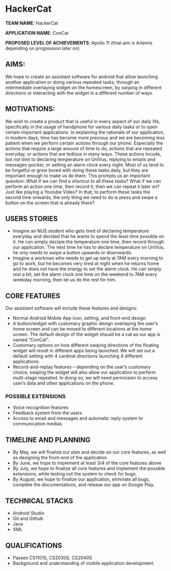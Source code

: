 # HackerCat
**TEAM NAME**: HackerCat


**APPLICATION NAME**: ConCat


**PROPOSED LEVEL OF ACHIEVEMENTS**: Apollo 11 (final aim is Artemis depending on progression later on)


## AIMS:

We hope to create an assistant software for android that allow launching another application or doing various repeated tasks, through an intermediate overlaying widget on the homescreen, by swiping in different directions or interacting with the widget in a different number of ways.


## MOTIVATIONS:

We wish to create a product that is useful in every aspect of our daily life, specifically in the usage of handphone for various daily tasks or to open certain important applications.
In explaining the rationale of our application, in modern days, time has become more precious and we are becoming less patient when we perform certain actions through our phone. Especially the actions that require a large amount of time to do, actions that are repeated everyday, or actions that are tedious in many ways. These actions incude, but not limit to declaring temperature on UniVus, replying to emails and messages quicker, or setting an alarm clock every night. Most of us tend to be forgetful or grow bored with doing these tasks daily, but they are important enough to make us do them.
This prompts us an important question: What if we can find a shortcut to all these tasks? What if we can perform an action one time, then record it, then we can repeat it later on? Just like playing a Youtube Video? In that, to perform these tasks the second time onwards, the only thing we need to do is press and swipe a button on the screen that is already there?


## USERS STORIES

- Imagine an NUS student who gets tired of declaring temperature everyday and decided that he wants to spend the least time possible on it. He can simply declare the temperature one time, then record through our application. The next time he has to declare temperature on UniVus, he only needs to swipe a button upwards or downwards.
- Imagine a workman who needs to get up early at 7AM every morning to go to work, but he becomes very tired at night when he returns home and he does not have the energy to set the alarm clock. He can simply rest a bit, set the alarm clock one time on the weekend to 7AM every weekday morning, then let us do the rest for him.


## CORE FEATURES

Our assistant software will include these features and designs:
-	Normal Android Mobile App icon, setting, and front-end design
-	A button/widget with customary graphic design overlaying the user’s home screen and can be moved to different locations at the home screen. The default design of the widget should be a cat as our app is named “ConCat”.
-	Customary options on how different swiping directions of the floating widget will result in different apps being launched. We will set out a default setting with 4 cardinal directions launching 4 different applications.
-	Record-and-replay features – depending on the user’s customary choice, swiping the widget will also allow our application to perform multi-stage repeated. In doing so, we will need permission to access user’s data and other applications on the phone.


### POSSIBLE EXTENSIONS

-	Voice recognition features
-	Feedback system from the users
-	Access to email and messages and automatic reply system to communication medias.


## TIMELINE AND PLANNING

-	By May, we will finalize our plan and decide on our core features, as well as designing the front-end of the application
-	By June, we hope to implement at least 3/4 of the core features above
-	By July, we hope to finalize all core features and implement the possible extensions, while testing out the system to check for bugs.
-	By August, we hope to finalize our application, eliminate all bugs, complete the documentations, and release our app on Google Play.


## TECHNICAL STACKS

-	Android Studio  
-	Git and Github  
-	Java  
-	XML  


## QUALIFICATIONS

-	Passes CS1101S, CS2030S, CS2040S
-	Background and understanding of mobile application development.
